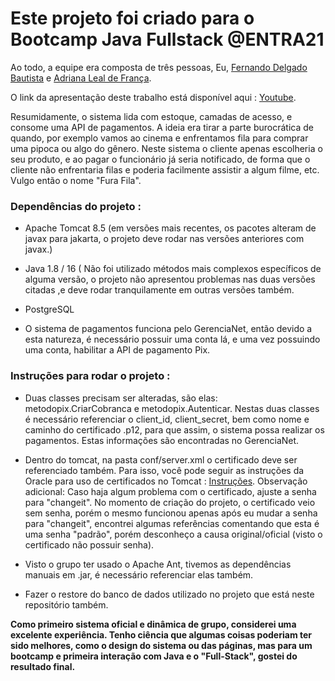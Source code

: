 # Este projeto foi criado para o Bootcamp Java Fullstack @ENTRA21

Ao todo, a equipe era composta de três pessoas, Eu, [Fernando Delgado Bautista](https://www.linkedin.com/in/fernando-delgado-bautista/) e [Adriana Leal de França](https://www.linkedin.com/in/adriana-leal-de-fran%C3%A7a-764b3947/).

O link da apresentação deste trabalho está disponível aqui : [Youtube](https://www.youtube.com/watch?v=G3kiNFONe8w).

Resumidamente, o sistema lida com estoque, camadas de acesso, e consome uma API de pagamentos. A ideia era tirar a parte burocrática de quando, por exemplo vamos ao cinema e enfrentamos fila para comprar uma pipoca ou algo do gênero. Neste sistema o cliente apenas escolheria o seu produto, e ao pagar o funcionário já seria notificado, de forma que o cliente não enfrentaria filas e poderia facilmente assistir a algum filme, etc. Vulgo então o nome "Fura Fila".

### Dependências do projeto :
- Apache Tomcat 8.5 (em versões mais recentes, os pacotes alteram de javax para jakarta, o projeto deve rodar nas versões anteriores com javax.)

- Java 1.8 / 16 ( Não foi utilizado métodos mais complexos específicos de alguma versão, o projeto não apresentou problemas nas duas versões citadas ,e deve rodar tranquilamente em outras versões também.

- PostgreSQL
- O sistema de pagamentos funciona pelo GerenciaNet, então devido a esta natureza, é necessário possuir uma conta lá, e uma vez possuindo uma conta, habilitar a API de pagamento Pix.


### Instruções para rodar o projeto :

- Duas classes precisam ser alteradas, são elas: metodopix.CriarCobranca e metodopix.Autenticar. Nestas duas classes é necessário referenciar o client_id, client_secret, bem como nome e caminho do certificado .p12, para que assim, o sistema possa realizar os pagamentos. Estas informações são encontradas no GerenciaNet.

- Dentro do tomcat, na pasta conf/server.xml o certificado deve ser referenciado também.  Para isso, você pode seguir as instruções da Oracle para uso de certificados no Tomcat : [Instruções](https://docs.oracle.com/cd/E29585_01/PlatformServices.61x/security/src/tsec_ssl_jsp_pkcs12.html). Observação adicional: Caso haja algum problema com o certificado, ajuste a senha para "changeit". No momento de criação do projeto, o certificado veio sem senha, porém o mesmo funcionou apenas após eu mudar a senha para "changeit", encontrei algumas referências comentando que esta é uma senha "padrão", porém desconheço a causa original/oficial (visto o certificado não possuir senha).

- Visto o grupo ter usado o Apache Ant, tivemos as dependências manuais em .jar, é necessário referenciar elas também.

- Fazer o restore do banco de dados utilizado no projeto que está neste repositório também. 



 **Como primeiro sistema oficial e dinâmica de grupo, considerei uma excelente experiência. Tenho ciência que algumas coisas poderiam ter sido melhores, como o design do sistema ou das páginas, mas para um bootcamp e primeira interação com Java e o "Full-Stack", gostei do resultado final.** 
